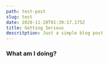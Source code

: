 ```yaml
---
path: test-post
slug: test
date: 2020-11-20T01:39:17.175Z
title: Getting Serious
descritption: Just a simple blog post
---
```

### What am I doing?